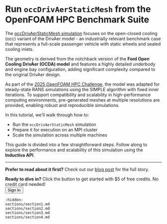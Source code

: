 # Run `occDrivAerStaticMesh` from the OpenFOAM HPC Benchmark Suite

The [occDrivAerStaticMesh simulation](https://develop.openfoam.com/committees/hpc/-/tree/9e0480e778e0c5168b97b8177cc3ece3fb3dc496/incompressible/simpleFoam/occDrivAerStaticMesh) focuses on the open-closed cooling (occ) variant of the DrivAer model -
an industrially relevant benchmark case that represents a full-scale passenger vehicle with static wheels and sealed cooling inlets.

The geometry is derived from the notchback version of the **Ford Open Cooling DrivAer (OCDA) model** and features a highly
detailed underbody and engine bay configuration, adding significant complexity compared to the original DrivAer design.

As part of the [2025 OpenFOAM HPC Challenge](https://wiki.openfoam.com/images/4/44/OHC-1.pdf), the model was adapted for steady-state
RANS simulations using the SIMPLE algorithm with fixed inner iterations. To support compatibility and scalability in
high-performance computing environments, pre-generated meshes at multiple resolutions are provided, enabling robust and
reproducible simulations.

In this tutorial, we'll walk through how to:

- Run the `occDrivAerStaticMesh` simulation
- Prepare it for execution on an MPI cluster
- Scale the simulation across multiple machines

This guide is divided into a few straightforward steps. Follow along to explore the performance and scalability of this simulation
using the **Inductiva API**.

---

**Prefer to read about it first?** Check out our [blog post](https://inductiva.ai/blog/article/from-supercomputer-to-cloud-a-new-era-for-openfoam-simulations) for the full story.

<div class="cta-bar">
  <div class="cta-text">
    <strong>Ready to dive in?</strong> Click the button to get started with $5 of free credits. No credit card needed!
  </div>
  <button  onclick="window.open('https://console.inductiva.ai/', '_blank')" target="_blank" class="cta-button">Sign In</button>
</div>

```{toctree}
:hidden:
sections/section1.md
sections/section2.md
sections/section3.md
sections/section4.md
```
